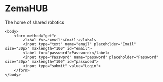 # ZemaHUB
The home of shared robotics

<!DOCTYPE html>

<html>
    <head>
        <title>Form (Login)</title>
    </head>
    
    <body>
        <form method="get">
            <label for="email">Email:</label>
            <input type="text" name="email" placeholder="Email" size="30px" maxlength="100" id="email">
            <label for="password">Password:</label>
            <input type="Passwprd" name="password" placeholder="Password" size="30px" maxlength="100" id="passwoed">
            <input type="submit" value="Login">
        </form>
    </body>
 
</html>
    
